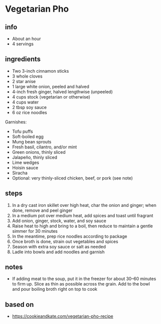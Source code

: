 # Vegetarian Pho  

## info  
* About an hour  
* 4 servings  

## ingredients
* Two 3-inch cinnamon sticks  
* 3 whole cloves  
* 2 star anise  
* 1 large white onion, peeled and halved  
* 4-inch fresh ginger, halved lengthwise (unpeeled)  
* 4 cups stock (vegetarian or otherwise)  
* 4 cups water  
* 2 tbsp soy sauce  
* 6 oz rice noodles  

Garnishes:  
* Tofu puffs  
* Soft-boiled egg  
* Mung bean sprouts  
* Fresh basil, cilantro, and/or mint  
* Green onions, thinly sliced  
* Jalapeño, thinly sliced  
* Lime wedges  
* Hoisin sauce  
* Siracha  
* Optional: very thinly-sliced chicken, beef, or pork (see note)  

## steps  
1. In a dry cast iron skillet over high heat, char the onion and ginger; when done, remove and peel ginger  
2. In a medium pot over medium heat, add spices and toast until fragrant  
3. Add onion, ginger, stock, water, and soy sauce  
4. Raise heat to high and bring to a boil, then reduce to maintain a gentle simmer for 30 minutes  
5. In the meantime, prep rice noodles according to package  
6. Once broth is done, strain out vegetables and spices  
7. Season with extra soy sauce or salt as needed  
8. Ladle into bowls and add noodles and garnish  

## notes  
* If adding meat to the soup, put it in the freezer for about 30–60 minutes to firm up. Slice as thin as possible across the grain. Add to the bowl and pour boiling broth right on top to cook  

## based on  
* https://cookieandkate.com/vegetarian-pho-recipe  

